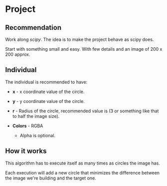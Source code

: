 # Project

## Recommendation

Work along *scipy*. The idea is to make the project behave as scipy does.

Start with something small and easy. With few details and an image of 200 x 200 approx.

## Individual

The individual is recommended to have:

- **x** - x coordinate value of the circle.

- **y** - y coordinate value of the circle.

- **r** - Radius of the circle, recommended value is (3 or something like that to half the image size).

- **Colors** - RGBA

    - Alpha is optional.

## How it works

This algorithm has to execute itself as many times as circles the image has.

Each execution will add a new circle that minimizes the difference between the image we're building and the target one.